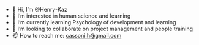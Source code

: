 - 👋 Hi, I’m @Henry-Kaz
- 👀 I’m interested in human science and learning
- 🌱 I’m currently learning Psychology of development and learning
- 💞️ I’m looking to collaborate on project management and people training
- 📫 How to reach me: cassoni.h@gmail.com

<!---
Henry-Kaz/Henry-Kaz is a ✨ special ✨ repository because its `README.md` (this file) appears on your GitHub profile.
You can click the Preview link to take a look at your changes.
--->
